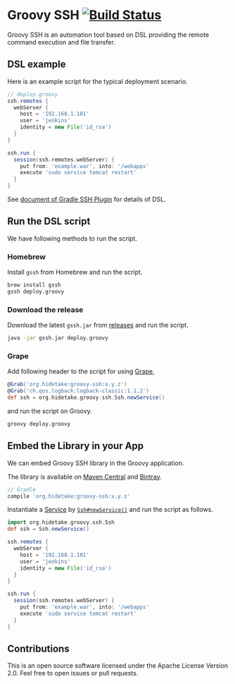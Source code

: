 Groovy SSH [![Build Status](https://travis-ci.org/int128/groovy-ssh.svg?branch=master)](https://travis-ci.org/int128/groovy-ssh)
==========

Groovy SSH is an automation tool based on DSL providing the remote command execution and file transfer.


DSL example
-----------

Here is an example script for the typical deployment scenario.

```groovy
// deploy.groovy
ssh.remotes {
  webServer {
    host = '192.168.1.101'
    user = 'jenkins'
    identity = new File('id_rsa')
  }
}

ssh.run {
  session(ssh.remotes.webServer) {
    put from: 'example.war', into: '/webapps'
    execute 'sudo service tomcat restart'
  }
}
```

See [document of Gradle SSH Plugin](https://gradle-ssh-plugin.github.io) for details of DSL.


Run the DSL script
------------------

We have following methods to run the script.

### Homebrew

Install `gssh` from Homebrew and run the script.

```sh
brew install gssh
gssh deploy.groovy
```

### Download the release

Download the latest `gssh.jar` from [releases](https://github.com/int128/groovy-ssh/releases) and run the script.

```sh
java -jar gssh.jar deploy.groovy
```

### Grape

Add following header to the script for using [Grape](http://groovy.codehaus.org/Grape),

```groovy
@Grab('org.hidetake:groovy-ssh:x.y.z')
@Grab('ch.qos.logback:logback-classic:1.1.2')
def ssh = org.hidetake.groovy.ssh.Ssh.newService()
```

and run the script on Groovy.

```sh
groovy deploy.groovy
```


Embed the Library in your App
-----------------------------

We can embed Groovy SSH library in the Groovy application.

The library is available
on [Maven Central](http://search.maven.org/#search%7Cgav%7C1%7Cg%3A%22org.hidetake%22%20AND%20a%3A%22groovy-ssh%22)
and [Bintray](https://bintray.com/int128/maven/groovy-ssh).

```groovy
// Gradle
compile 'org.hidetake:groovy-ssh:x.y.z'
```

Instantiate a [Service](src/main/groovy/org/hidetake/groovy/ssh/core/Service.groovy)
by [`Ssh#newService()`](src/main/groovy/org/hidetake/groovy/ssh/Ssh.groovy)
and run the script as follows.

```groovy
import org.hidetake.groovy.ssh.Ssh
def ssh = Ssh.newService()

ssh.remotes {
  webServer {
    host = '192.168.1.101'
    user = 'jenkins'
    identity = new File('id_rsa')
  }
}

ssh.run {
  session(ssh.remotes.webServer) {
    put from: 'example.war', into: '/webapps'
    execute 'sudo service tomcat restart'
  }
}
```


Contributions
-------------

This is an open source software licensed under the Apache License Version 2.0.
Feel free to open issues or pull requests.

